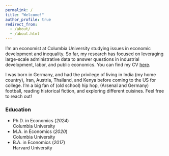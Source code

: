 ```yaml
---
permalink: /
title: "Welcome!"
author_profile: true
redirect_from: 
  - /about/
  - /about.html
---
```


I’m an economist at Columbia University studying issues in economic development and inequality. So far, my research has focused on leveraging large-scale administrative data to answer questions in industrial development, labor, and public economics. You can find my CV [here](https://parijatlal.github.io/files/lal_parijat_cv.pdf/).

I was born in Germany, and had the privilege of living in India (my home country), Iran, Austria, Thailand, and Kenya before coming to the US for college. I’m a big fan of (old school) hip hop, (Arsenal and Germany) football, reading historical fiction, and exploring different cuisines. Feel free to reach out!

### Education
* Ph.D. in Economics (_2024_) <br />
Columbia University
* M.A. in Economics (_2020_) <br />
Columbia University
* B.A. in Economics (_2017_) <br />
Harvard University